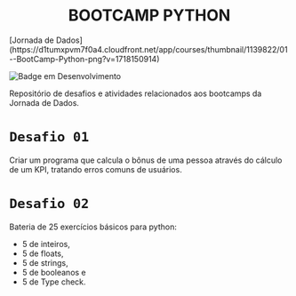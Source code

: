 <h1 align="center"> BOOTCAMP PYTHON </h1>
[Jornada de Dados](https://d1tumxpvm7f0a4.cloudfront.net/app/courses/thumbnail/1139822/01--BootCamp-Python-png?v=1718150914)

![Badge em Desenvolvimento](http://img.shields.io/static/v1?label=STATUS&message=EM%20DESENVOLVIMENTO&color=GREEN&style=for-the-badge)

Repositório de desafios e atividades relacionados aos bootcamps da Jornada de Dados.

 # `Desafio 01`
Criar um programa que calcula o bônus de uma pessoa através do cálculo de um KPI, tratando erros comuns de usuários.


# `Desafio 02`
Bateria de 25 exercícios básicos para python: 
- 5 de inteiros, 
- 5 de floats, 
- 5 de strings, 
- 5 de booleanos e 
- 5 de Type check.
